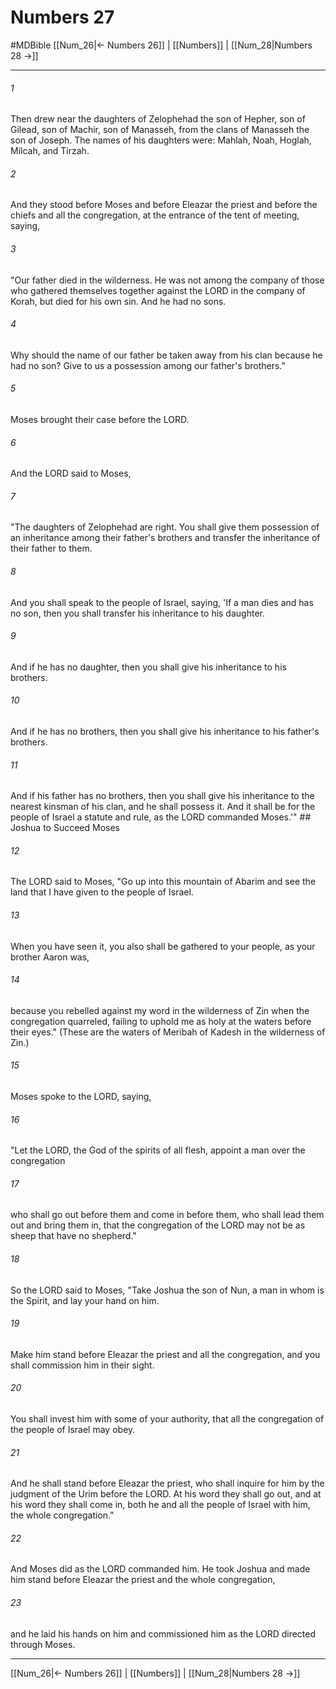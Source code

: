 # Numbers 27
#MDBible
[[Num_26|← Numbers 26]] | [[Numbers]] | [[Num_28|Numbers 28 →]]

***

###### 1 
Then drew near the daughters of Zelophehad the son of Hepher, son of Gilead, son of Machir, son of Manasseh, from the clans of Manasseh the son of Joseph. The names of his daughters were: Mahlah, Noah, Hoglah, Milcah, and Tirzah. 

###### 2 
And they stood before Moses and before Eleazar the priest and before the chiefs and all the congregation, at the entrance of the tent of meeting, saying, 

###### 3 
"Our father died in the wilderness. He was not among the company of those who gathered themselves together against the LORD in the company of Korah, but died for his own sin. And he had no sons. 

###### 4 
Why should the name of our father be taken away from his clan because he had no son? Give to us a possession among our father's brothers." 

###### 5 
Moses brought their case before the LORD. 

###### 6 
And the LORD said to Moses, 

###### 7 
"The daughters of Zelophehad are right. You shall give them possession of an inheritance among their father's brothers and transfer the inheritance of their father to them. 

###### 8 
And you shall speak to the people of Israel, saying, 'If a man dies and has no son, then you shall transfer his inheritance to his daughter. 

###### 9 
And if he has no daughter, then you shall give his inheritance to his brothers. 

###### 10 
And if he has no brothers, then you shall give his inheritance to his father's brothers. 

###### 11 
And if his father has no brothers, then you shall give his inheritance to the nearest kinsman of his clan, and he shall possess it. And it shall be for the people of Israel a statute and rule, as the LORD commanded Moses.'" ## Joshua to Succeed Moses 

###### 12 
The LORD said to Moses, "Go up into this mountain of Abarim and see the land that I have given to the people of Israel. 

###### 13 
When you have seen it, you also shall be gathered to your people, as your brother Aaron was, 

###### 14 
because you rebelled against my word in the wilderness of Zin when the congregation quarreled, failing to uphold me as holy at the waters before their eyes." (These are the waters of Meribah of Kadesh in the wilderness of Zin.) 

###### 15 
Moses spoke to the LORD, saying, 

###### 16 
"Let the LORD, the God of the spirits of all flesh, appoint a man over the congregation 

###### 17 
who shall go out before them and come in before them, who shall lead them out and bring them in, that the congregation of the LORD may not be as sheep that have no shepherd." 

###### 18 
So the LORD said to Moses, "Take Joshua the son of Nun, a man in whom is the Spirit, and lay your hand on him. 

###### 19 
Make him stand before Eleazar the priest and all the congregation, and you shall commission him in their sight. 

###### 20 
You shall invest him with some of your authority, that all the congregation of the people of Israel may obey. 

###### 21 
And he shall stand before Eleazar the priest, who shall inquire for him by the judgment of the Urim before the LORD. At his word they shall go out, and at his word they shall come in, both he and all the people of Israel with him, the whole congregation." 

###### 22 
And Moses did as the LORD commanded him. He took Joshua and made him stand before Eleazar the priest and the whole congregation, 

###### 23 
and he laid his hands on him and commissioned him as the LORD directed through Moses. 

***

[[Num_26|← Numbers 26]] | [[Numbers]] | [[Num_28|Numbers 28 →]]
